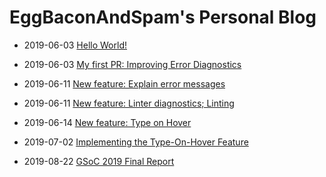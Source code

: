 # EggBaconAndSpam's Personal Blog

- 2019-06-03 [Hello World!](./posts/2019-06-03-Hello%20World!.md)

- 2019-06-03 [My first PR: Improving Error Diagnostics](./posts/2019-06-03-First%20PR.md)

- 2019-06-11 [New feature: Explain error messages](./posts/2019-06-11-Explain.md)

- 2019-06-11 [New feature: Linter diagnostics; Linting](./posts/2019-06-11-Linting.md)

- 2019-06-14 [New feature: Type on Hover](./posts/2019-06-14-Type%20on%20Hover.md)

- 2019-07-02 [Implementing the Type-On-Hover Feature](./posts/2019-07-02-Implementing%20Type-On-Hover.md)

- 2019-08-22 [GSoC 2019 Final Report](./posts/2019-08-22-final-report.md)
